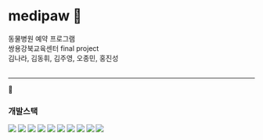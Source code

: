 # medipaw 🐾
동물병원 예약 프로그램 <br>
쌍용강북교육센터 final project <br>
김나라, 김동휘, 김주영, 오종민, 홍진성 <br>
<br>
<hr>
📓<h3>개발스택</h3>
<img src="https://img.shields.io/badge/javascript-F7DF1E?style=flat&logo=JavaScript&logoColor=white"/>
<img src="https://img.shields.io/badge/jquery-0769AD?style=flat&logo=jquery&logoColor=white"/>
<img src="https://img.shields.io/badge/css3-1572B6?style=flat&logo=css3&logoColor=white"/>
<img src="https://img.shields.io/badge/oracle-F80000?style=flat&logo=oracle&logoColor=white"/>
<img src="https://img.shields.io/badge/spring-6DB33F?style=flat&logo=spring&logoColor=white"/>
<img src="https://img.shields.io/badge/bootstrap-7952B3?style=flat&logo=bootstrap&logoColor=white"/>
<img src="https://img.shields.io/badge/apachetomcat-F8DC75?style=flat&logo=apachetomcat&logoColor=white"/>
<img src="https://img.shields.io/badge/git-F05032?style=flat&logo=git&logoColor=white"/>
<img src="https://img.shields.io/badge/github-181717?style=flat&logo=github&logoColor=white"/>
<img src="https://img.shields.io/badge/notion-000000?style=flat&logo=notion&logoColor=white"/>
